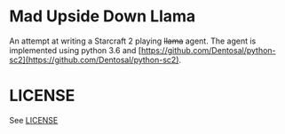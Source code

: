 # Mad Upside Down Llama

An attempt at writing a Starcraft 2 playing ~~llama~~ agent.
The agent is implemented using python 3.6 and [https://github.com/Dentosal/python-sc2](https://github.com/Dentosal/python-sc2).

# LICENSE

See [LICENSE](LICENSE)
